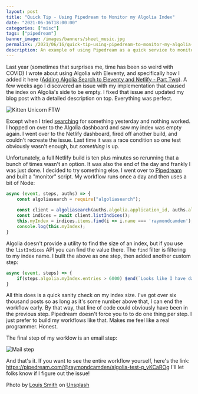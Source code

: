 ```yaml
---
layout: post
title: "Quick Tip - Using Pipedream to Monitor my Algolia Index"
date: "2021-06-16T18:00:00"
categories: ["misc"]
tags: ["pipedream"]
banner_image: /images/banners/sheet_music.jpg
permalink: /2021/06/16/quick-tip-using-pipedream-to-monitor-my-algolia-index
description: An example of using Pipedream as a quick service to monitor the health of my search service.
---
```


Last year (sometimes that surprises me, time has been so weird with COVID) I wrote about using Algolia with Eleventy, and specifically how I added it here ([Adding Algolia Search to Eleventy and Netlify - Part Two](https://www.raymondcamden.com/2020/07/01/adding-algolia-search-to-eleventy-and-netlify-part-two)). A few weeks ago I discovered an issue with my implementation that caused the index on Algolia's side to be empty. I fixed that issue and updated my blog post with a detailed description on top. Everything was perfect.

<p>
<img data-src="https://static.raymondcamden.com/images/2021/06/kitten_unicorn.jpg" alt="Kitten Unicorn FTW" class="lazyload imgborder imgcenter">
</p>

Except when I tried [searching](https://www.raymondcamden.com/search) for something yesterday and nothing worked. I hopped on over to the Algolia dashboard and saw my index was empty again. I went over to the Netlify dashboard, fired off another build, and couldn't recreate the issue. Last time it was a race condition so one test obviously wasn't enough, but *something* is up. 

Unfortunately, a full Netlify build is ten plus minutes so rerunning that a bunch of times wasn't an option. It was also the end of the day and frankly I was just done. I decided to try something else. I went over to [Pipedream](https://pipedream.com?via=raymond) and built a "monitor" script. My workflow runs once a day and then uses a bit of Node:

```js
async (event, steps, auths) => {
	const algoliasearch = require("algoliasearch");
	
	const client = algoliasearch(auths.algolia.application_id, auths.algolia.api_key);
	const indices = await client.listIndices();
	this.myIndex = indices.items.find(i => i.name === 'raymondcamden');
	console.log(this.myIndex);
}
```

Algolia doesn't provide a utility to find the size of an index, but if you use the `listIndices` API you can find the value there. The `find` filter is filtering to my index name. I built the above as one step, then added another custom step:

```js
async (event, steps) => {
	if(steps.algolia.myIndex.entries > 6000) $end(`Looks like I have data. Total was ${steps.algolia.myIndex.entries}`);
}
```

All this does is a quick sanity check on my index size. I've got over six thousand posts so as long as it's some number above that, I can end the workflow early. By that way, that line of code could obviously have been in the previous step. Pipedream doesn't force you to to do one thing per step. I just prefer to build my workflows like that. Makes me feel like a real programmer. Honest.

The final step of my worklow is an email step:

<p>
<img data-src="https://static.raymondcamden.com/images/2021/06/mail.jpg" alt="Mail step" class="lazyload imgborder imgcenter">
</p>

And that's it. If you want to see the entire workflow yourself, here's the link: <https://pipedream.com/@raymondcamden/algolia-test-p_yKCaROg> I'll let folks know if I figure out the issue!

Photo by <a href="https://unsplash.com/@zion_photo?utm_source=unsplash&utm_medium=referral&utm_content=creditCopyText">Louis Smith</a> on <a href="https://unsplash.com/s/photos/look-after?utm_source=unsplash&utm_medium=referral&utm_content=creditCopyText">Unsplash</a>
  